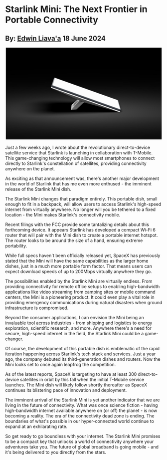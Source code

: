 # Starlink Mini: The Next Frontier in Portable Connectivity
## By: [Edwin Liava'a](https://github.com/EdwinLiavaa) 18 June 2024

<p align="center">
 <img width="500" src="https://github.com/EdwinLiavaa/liavaa.space/blob/main/blog/20240618/pic.png">
</p>

Just a few weeks ago, I wrote about the revolutionary direct-to-device satellite service that Starlink is launching in collaboration with T-Mobile. This game-changing technology will allow most smartphones to connect directly to Starlink's constellation of satellites, providing connectivity anywhere on the planet. 

As exciting as that announcement was, there's another major development in the world of Starlink that has me even more enthused - the imminent release of the Starlink Mini dish.

The Starlink Mini changes that paradigm entirely. This portable dish, small enough to fit in a backpack, will allow users to access Starlink's high-speed internet from virtually anywhere. No longer will you be tethered to a fixed location - the Mini makes Starlink's connectivity mobile.

Recent filings with the FCC provide some tantalizing details about this forthcoming device. It appears Starlink has developed a compact Wi-Fi 6 router that will pair with the Mini dish to create a portable internet hotspot. The router looks to be around the size of a hand, ensuring extreme portability.

While full specs haven't been officially released yet, SpaceX has previously stated that the Mini will have the same capabilities as the larger home dishes, just in a much more portable form factor. That means users can expect download speeds of up to 200Mbps virtually anywhere they go.

The possibilities enabled by the Starlink Mini are virtually endless. From providing connectivity for remote office setups to enabling high-bandwidth applications like video streaming from camping sites or mobile command centers, the Mini is a pioneering product. It could even play a vital role in providing emergency communications during natural disasters when ground infrastructure is compromised.

Beyond the consumer applications, I can envision the Mini being an invaluable tool across industries - from shipping and logistics to energy exploration, scientific research, and more. Anywhere there's a need for secure, high-speed internet in the field, the Starlink Mini could be a game-changer.

Of course, the development of this portable dish is emblematic of the rapid iteration happening across Starlink's tech stack and services. Just a year ago, the company debuted its third-generation dishes and routers. Now the Mini looks set to once again leapfrog the competition.

As of the latest reports, SpaceX is targeting to have at least 300 direct-to-device satellites in orbit by this fall when the initial T-Mobile service launches. The Mini dish will likely follow shortly thereafter as SpaceX continues its blistering pace of innovation and deployment.

The imminent arrival of the Starlink Mini is yet another indicator that we are living in the future of connectivity. What was once science fiction - having high-bandwidth internet available anywhere on (or off) the planet - is now becoming a reality. The era of the connectivity dead zone is ending. The boundaries of what's possible in our hyper-connected world continue to expand at an exhilarating rate.

So get ready to go boundless with your internet. The Starlink Mini promises to be a compact key that unlocks a world of connectivity anywhere your adventures take you. The future of global broadband is going mobile - and it's being delivered to you directly from the stars.